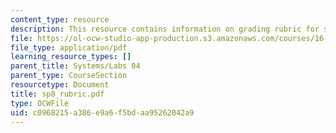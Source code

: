 ```yaml
---
content_type: resource
description: This resource contains information on grading rubric for systems problem.
file: https://ol-ocw-studio-app-production.s3.amazonaws.com/courses/16-01-unified-engineering-i-ii-iii-iv-fall-2005-spring-2006/c0968215a386e9a6f5bdaa95262042a9_sp8_rubric.pdf
file_type: application/pdf
learning_resource_types: []
parent_title: Systems/Labs 04
parent_type: CourseSection
resourcetype: Document
title: sp8_rubric.pdf
type: OCWFile
uid: c0968215-a386-e9a6-f5bd-aa95262042a9
---
```

